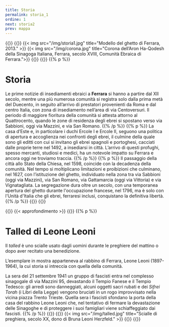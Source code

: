 ```yaml
---
title: Storia
permalink: storia_1
ordine: 1
next: storia2
prev: mappa
---
```


{{<row>}}
{{<column>}}
{{< img src="/img/storia1.jpg" title="Modello del ghetto di Ferrara, 2013." >}}
{{< img src="/img/corona.jpg" title="Corona dell’Aron Ha-Qodesh della Sinagoga Italiana, Ferrara, secolo XVIII, Comunità Ebraica di Ferrara.">}}
{{</column>}}
{{<column>}}
{{% p %}}
# Storia

Le prime notizie di insediamenti ebraici a **Ferrara** si hanno a partire dal XII secolo, mentre una più numerosa comunità si registra solo dalla prima metà del
Duecento, in seguito all’arrivo di prestatori provenienti da Roma e dal centro Italia, con zona di insediamento nell’area di via Centoversuri.
Il periodo di maggiore fioritura della comunità si attesta attorno al Quattrocento, quando le zone di residenza degli ebrei si spostano verso via Sabbioni, oggi
via Mazzini, e via San Romano.
{{% /p %}}
{{% p %}}
La casa d’Este e, in particolare i duchi Ercole I e Ercole II, seguono una politica di apertura e accoglienza nei confronti degli ebrei, il culmine della quale sono
gli editti con cui si invitano gli ebrei spagnoli e portoghesi, cacciati dalle proprie terre nel 1492, a insediarsi in città. L’arrivo di questi profughi, spesso mercanti,
studiosi e medici, ha un notevole impatto su Ferrara e ancora oggi ne troviamo traccia.
{{% /p %}}
{{% p %}}
Il passaggio della città allo Stato della Chiesa, nel 1598, coincide con la decadenza della comunità. Nel tempo si moltiplicano limitazioni e proibizioni che
culminano, nel 1627, con l’istituzione del ghetto, individuato nella zona tra via Sabbioni (oggi via Mazzini), via San Romano, via Gattamarcia (oggi via Vittoria)
e via Vignatagliata. La segregazione dura oltre un secolo, con una temporanea apertura del ghetto durante l'occupazione francese, nel 1796, ma è solo con
l'Unità d'Italia che gli ebrei, ferraresi inclusi, conquistano la definitiva libertà.
{{% /p %}}
{{</column>}}
{{</row>}}

{{<row class="approfondimento">}}
{{< approfondimento >}}
{{<column>}}
{{% p %}}
# Talled di Leone Leoni
Il *talled* è uno scialle usato dagli uomini durante le preghiere del mattino o dopo aver recitato una benedizione.

L’esemplare in mostra apparteneva al rabbino di Ferrara, Leone Leoni (1897-1964), la cui storia si intreccia con quella della comunità.

La sera del 21 settembre 1941 un gruppo di fascisti entra nel complesso sinagogale di via Mazzini 95, devastando il Tempio Fanese e il Tempio Tedesco: gli
arredi sono danneggiati, alcuni oggetti sacri rubati e dei *Sifrei Torah* (i Libri della Legge) vengono bruciati in un rogo improvvisato nella vicina piazza Trento
Trieste. Quella sera i fascisti sfondano la porta della casa del rabbino Leone Leoni che, nel tentativo di fermare la devastazione delle Sinagoghe e di
proteggere i suoi famigliari viene schiaffeggiato dai fascisti.
{{% /p %}}
{{</column>}}
{{<column>}}
{{< img src="/img/talled.jpg" title="Scialle di preghiera, secolo XX, dono di Bruna Leoni Herzfeld." >}}
{{</column>}}
{{</row>}}